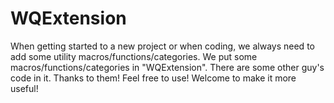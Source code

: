WQExtension
===========

When getting started to a new project or when coding, we always need to add some utility macros/functions/categories.
We put some macros/functions/categories in "WQExtension". There are some other guy's code in it. Thanks to them!
Feel free to use! Welcome to make it more useful!

